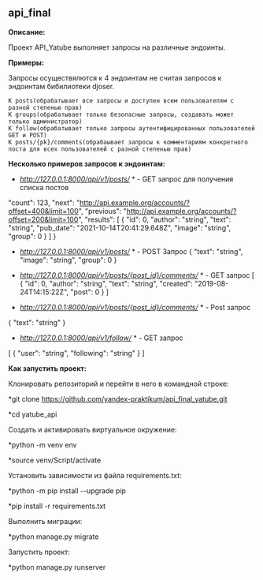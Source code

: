 ## api_final

**Описание:**

Проект API_Yatube выполняет запросы на различные эндоинты. 

**Примеры:**

Запросы осуществялются к 4 эндоинтам не считая запросов к эндоинтам бибилиотеки djoser. 

```
К posts(обрабатывает все запросы и доступен всем пользователям с разной степенью прав)
К groups(обрабатывает только безопасные запросы, создавать может только администратор)
К follow(обрабатывает только запросы аутентифицированных пользователей GET и POST)
К posts/{pk}/comments(обрабаывает запросы к комментариям конкретного поста для всех пользователей с разной степенью прав)
```

**Несколько примеров запросов к эндоинтам:**

* *http://127.0.0.1:8000/api/v1/posts/* * - GET запрос для получения списка постов

"count": 123,
"next": "http://api.example.org/accounts/?offset=400&limit=100",
"previous": "http://api.example.org/accounts/?offset=200&limit=100",
"results": [
{
"id": 0,
"author": "string",
"text": "string",
"pub_date": "2021-10-14T20:41:29.648Z",
"image": "string",
"group": 0
}
]
}

* *http://127.0.0.1:8000/api/v1/posts/* * - POST Запрос 
{
"text": "string",
"image": "string",
"group": 0
}

* *http://127.0.0.1:8000/api/v1/posts/{post_id}/comments/* * - GET запрос 
[
{
"id": 0,
"author": "string",
"text": "string",
"created": "2019-08-24T14:15:22Z",
"post": 0
}
]

* *http://127.0.0.1:8000/api/v1/posts/{post_id}/comments/* * - Post запрос

{
"text": "string"
}

* *http://127.0.0.1:8000/api/v1/follow/* * - GET запрос 

[
{
"user": "string",
"following": "string"
}
]

**Как запустить проект:**

Клонировать репозиторий и перейти в него в командной строке:

*git clone https://github.com/yandex-praktikum/api_final_yatube.git

*cd yatube_api

Cоздать и активировать виртуальное окружение:

*python -m venv env

*source venv/Script/activate

Установить зависимости из файла requirements.txt:

*python -m pip install --upgrade pip

*pip install -r requirements.txt

Выполнить миграции:

*python manage.py migrate

Запустить проект:

*python manage.py runserver

